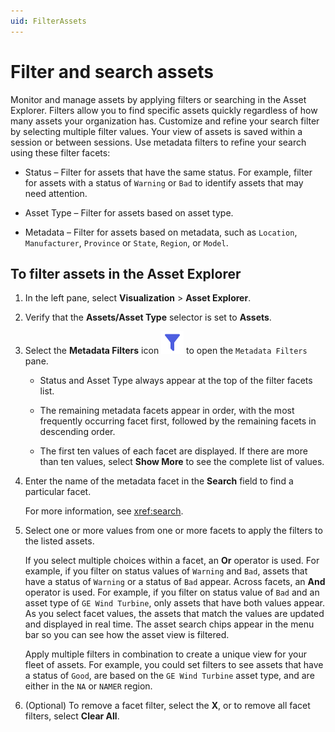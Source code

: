 ```yaml
---
uid: FilterAssets
---
```


# Filter and search assets

Monitor and manage assets by applying filters or searching in the Asset Explorer. Filters allow you to find specific assets quickly regardless of how many assets your organization has. Customize and refine your search filter by selecting multiple filter values. Your view of assets is saved within a session or between sessions. Use metadata filters to refine your search using these filter facets:

- Status &ndash; Filter for assets that have the same status. For example, filter for assets with a status of `Warning` or `Bad` to identify assets that may need attention.

- Asset Type &ndash; Filter for assets based on asset type.

- Metadata &ndash; Filter for assets based on metadata, such as `Location`, `Manufacturer`, `Province` or `State`, `Region`, or `Model`.

## To filter assets in the Asset Explorer

1. In the left pane, select **Visualization** > **Asset Explorer**.

1. Verify that the **Assets/Asset Type** selector is set to **Assets**.

1. Select the **Metadata Filters** icon ![Filter icon](../_icons/branded/filter.svg) to open the `Metadata Filters` pane.

   - Status and Asset Type always appear at the top of the filter facets list.

   - The remaining metadata facets appear in order, with the most frequently occurring facet first, followed by the remaining facets in descending order.

   - The first ten values of each facet are displayed. If there are more than ten values, select **Show More** to see the complete list of values.

1. Enter the name of the metadata facet in the **Search** field to find a particular facet.

   For more information, see <xref:search>.

1. Select one or more values from one or more facets to apply the filters to the listed assets.

   If you select multiple choices within a facet, an **Or** operator is used. For example, if you filter on status values of `Warning` and `Bad`, assets that have a status of `Warning` or a status of `Bad` appear. Across facets, an **And** operator is used. For example, if you filter on status value of `Bad` and an asset type of `GE Wind Turbine`, only assets that have both values appear. As you select facet values, the assets that match the values are updated and displayed in real time. The asset search chips appear in the menu bar so you can see how the asset view is filtered.

   Apply multiple filters in combination to create a unique view for your fleet of assets. For example, you could set filters to see assets that have a status of `Good`, are based on the `GE Wind Turbine` asset type, and are either in the `NA` or `NAMER` region.

1. (Optional) To remove a facet filter, select the **X**, or to remove all facet filters, select **Clear All**.
